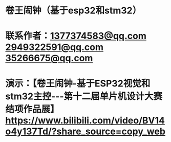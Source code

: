 # 卷王闹钟（基于esp32和stm32）
# 联系作者：1377374583@qq.com 2949322591@qq.com  35266675@qq.com
# 演示：【卷王闹钟-基于ESP32视觉和stm32主控---第十二届单片机设计大赛结项作品展】 https://www.bilibili.com/video/BV14o4y137Td/?share_source=copy_web
